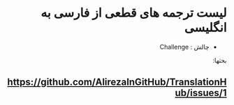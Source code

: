 <div dir="rtl">
  
# لیست ترجمه های قطعی از فارسی به انگلیسی

- چالش : Challenge

بحثها:

https://github.com/AlirezaInGitHub/TranslationHub/issues/1
---

</div>
